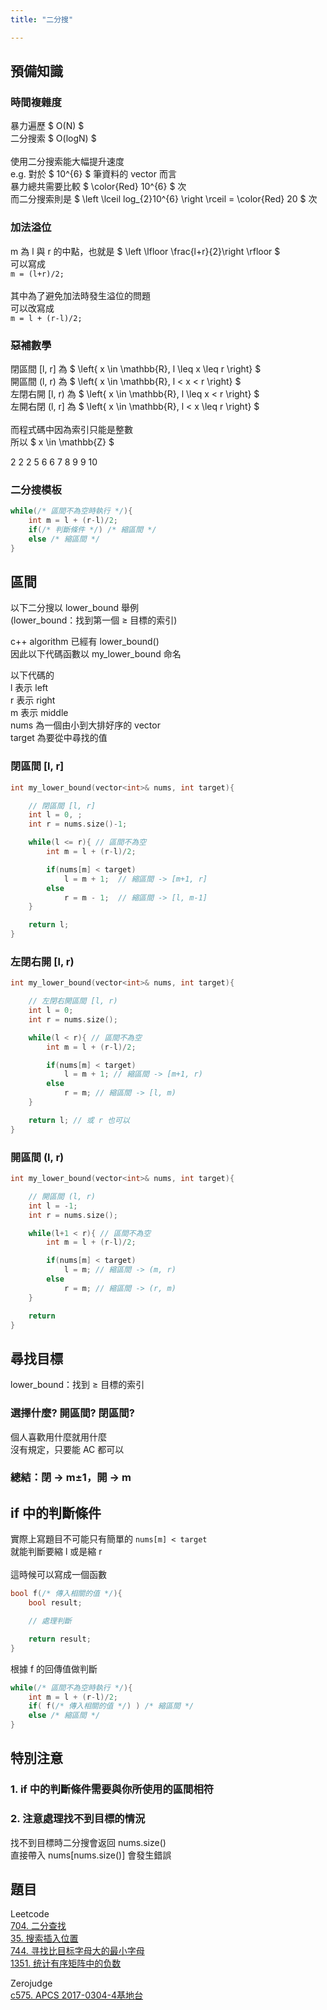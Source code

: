 ```yaml
---
title: "二分搜"

---
```


## 預備知識

### 時間複雜度

暴力遍歷 $ O(N) $<br>
二分搜索 $ O(logN) $<br>
<br>
使用二分搜索能大幅提升速度<br>
e.g. 對於 $ 10^{6} $ 筆資料的 vector 而言<br>
暴力總共需要比較 $ \color{Red} 10^{6} $ 次<br>
而二分搜索則是 $ \left \lceil log_{2}10^{6} \right \rceil = \color{Red} 20 $ 次

### 加法溢位

m 為 l 與 r 的中點，也就是 $ \left \lfloor \frac{l+r}{2}\right \rfloor $<br>
可以寫成<br>
`m = (l+r)/2;`<br>
<br>
其中為了避免加法時發生溢位的問題<br>
可以改寫成<br>
`m = l + (r-l)/2;`

### 惡補數學

閉區間 [l, r] 為 $ \left\{ x \in \mathbb{R}, l \leq x \leq r \right\} $<br>
開區間 (l, r) 為 $ \left\{ x \in \mathbb{R}, l < x < r \right\} $<br>
左閉右開 [l, r) 為 $ \left\{ x \in \mathbb{R}, l \leq x < r \right\} $<br>
左開右閉 (l, r] 為 $ \left\{ x \in \mathbb{R}, l < x \leq r \right\} $<br>
<br>
而程式碼中因為索引只能是整數<br>
所以 $ x \in \mathbb{Z} $<br>

2 2 2 5 6 6 7 8 9 9 10

### 二分搜模板

```cpp
while(/* 區間不為空時執行 */){
    int m = l + (r-l)/2;
    if(/* 判斷條件 */) /* 縮區間 */
    else /* 縮區間 */
}
```

## 區間

以下二分搜以 lower_bound 舉例<br>
(lower_bound：找到第一個 ≥ 目標的索引)

c++ algorithm 已經有 lower_bound()<br>
因此以下代碼函數以 my_lower_bound 命名

以下代碼的<br>
l 表示 left<br>
r 表示 right<br>
m 表示 middle<br>
nums 為一個由小到大排好序的 vector<br>
target 為要從中尋找的值

### 閉區間 [l, r]

```cpp
int my_lower_bound(vector<int>& nums, int target){

    // 閉區間 [l, r]
    int l = 0, ;
    int r = nums.size()-1; 

    while(l <= r){ // 區間不為空
        int m = l + (r-l)/2;

        if(nums[m] < target)
            l = m + 1;  // 縮區間 -> [m+1, r]
        else
            r = m - 1;  // 縮區間 -> [l, m-1]
    }

    return l;
}

```


### 左閉右開 [l, r)

```cpp
int my_lower_bound(vector<int>& nums, int target){

    // 左閉右開區間 [l, r)
    int l = 0;
    int r = nums.size();

    while(l < r){ // 區間不為空
        int m = l + (r-l)/2;

        if(nums[m] < target) 
            l = m + 1; // 縮區間 -> [m+1, r)
        else  
            r = m; // 縮區間 -> [l, m)
    }

    return l; // 或 r 也可以
}
```


### 開區間 (l, r)

```cpp
int my_lower_bound(vector<int>& nums, int target){

    // 開區間 (l, r)
    int l = -1;
    int r = nums.size();

    while(l+1 < r){ // 區間不為空
        int m = l + (r-l)/2;

        if(nums[m] < target)
            l = m; // 縮區間 -> (m, r)
        else
            r = m; // 縮區間 -> (r, m)
    }

    return 
}
```

## 尋找目標
lower_bound：找到 ≥ 目標的索引

### 選擇什麼? 開區間? 閉區間?

個人喜歡用什麼就用什麼<br>
沒有規定，只要能 AC 都可以

### 總結：閉 → m±1，開 → m


## if 中的判斷條件
實際上寫題目不可能只有簡單的 `nums[m] < target`<br>
就能判斷要縮 l 或是縮 r<br>
<br>
這時候可以寫成一個函數

```cpp
bool f(/* 傳入相關的值 */){
    bool result;

    // 處理判斷

    return result;
}
```

根據 f 的回傳值做判斷

```cpp
while(/* 區間不為空時執行 */){
    int m = l + (r-l)/2;
    if( f(/* 傳入相關的值 */) ) /* 縮區間 */
    else /* 縮區間 */
}
```

## 特別注意

### 1. if 中的判斷條件需要與你所使用的區間相符

### 2. 注意處理找不到目標的情況

找不到目標時二分搜會返回 nums.size()<br>
直接帶入 nums[nums.size()] 會發生錯誤


## 題目<br>
Leetcode<br>
[704. 二分查找](https://leetcode.cn/problems/binary-search/description/)<br>
[35. 搜索插入位置](https://leetcode.cn/problems/search-insert-position/description/)<br>
[744. 寻找比目标字母大的最小字母](https://leetcode.cn/problems/find-smallest-letter-greater-than-target/description/)<br>
[1351. 统计有序矩阵中的负数](https://leetcode.cn/problems/count-negative-numbers-in-a-sorted-matrix/description/)<br>

Zerojudge<br>
[c575. APCS 2017-0304-4基地台](https://zerojudge.tw/ShowProblem?problemid=c575)
